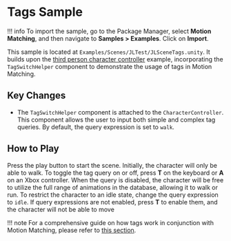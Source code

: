 # Tags Sample

!!! info
	To import the sample, go to the Package Manager, select **Motion Matching**, and then navigate to **Samples > Examples**. Click on **Import**.

This sample is located at `Examples/Scenes/JLTest/JLSceneTags.unity`. It builds upon the [third person character controller](third_person.md) example, incorporating the `TagSwitchHelper` component to demonstrate the usage of tags in Motion Matching.

## Key Changes

- The `TagSwitchHelper` component is attached to the `CharacterController`. This component allows the user to input both simple and complex tag queries. By default, the query expression is set to `walk`.

## How to Play

Press the play button to start the scene. Initially, the character will only be able to walk. To toggle the tag query on or off, press **T** on the keyboard or **A** on an Xbox controller. When the query is disabled, the character will be free to utilize the full range of animations in the database, allowing it to walk or run. To restrict the character to an idle state, change the query expression to `idle`. If query expressions are not enabled, press **T** to enable them, and the character will not be able to move

!!! note
	For a comprehensive guide on how tags work in conjunction with Motion Matching, please refer to [this section](../functionality/tags.md).
